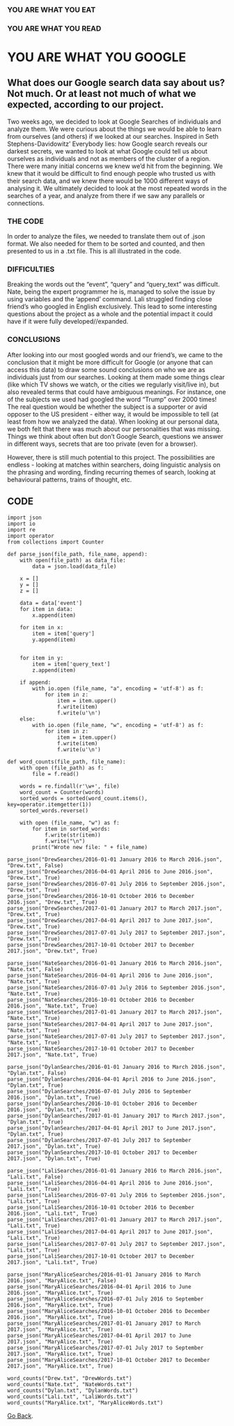 ### YOU ARE WHAT YOU EAT
### YOU ARE WHAT YOU READ
# YOU ARE WHAT YOU GOOGLE

## What does our Google search data say about us? Not much. Or at least not much of what we expected, according to our project.

Two weeks ago, we decided to look at Google Searches of individuals and analyze them. We were curious about the things we would be able to learn from ourselves (and others) if we looked at our searches. Inspired in Seth Stephens-Davidowitz’ Everybody lies: how Google search reveals our darkest secrets, we wanted to look at what Google could tell us about ourselves as individuals and not as members of the cluster of a region. There were many initial concerns we knew we’d hit from the beginning. We knew that it would be difficult to find enough people who trusted us with their search data, and we knew there would be 1000 different ways of analysing it. We ultimately decided to look at the most repeated words in the searches of a year, and analyze from there if we saw any parallels or connections. 

### THE CODE

In order to analyze the files, we needed to translate them out of .json format. We also needed for them to be sorted and counted, and then presented to us in a .txt file. This is all illustrated in the code.

### DIFFICULTIES

Breaking the words out the “event”, “query” and “query_text” was difficult. Nate, being the expert programmer he is, managed to solve the issue by using variables and the ‘append’ command. 
Lali struggled finding close friend’s who googled in English exclusively. This lead to some interesting questions about the project as a whole and the potential impact it could have if it were fully developed//expanded. 

### CONCLUSIONS

After looking into our most googled words and our friend’s, we came to the conclusion that it might be more difficult for Google (or anyone that can access this data) to draw some sound conclusions on who we are as individuals just from our searches. Looking at them made some things clear (like which TV shows we watch, or the cities we regularly visit/live in), but also revealed terms that could have ambiguous meanings. For instance, one of the subjects we used had googled the word “Trump” over 2000 times! The real question would be whether the subject is a supporter or avid opposer to the US president - either way, it would be impossible to tell (at least from how we analyzed the data). When looking at our personal data, we both felt that there was much about our personalities that was missing. Things we think about often but don’t Google Search, questions we answer in different ways, secrets that are too private (even for a browser). 

However,  there is still much potential to this project. The possibilities are endless - looking at matches within searchers, doing linguistic analysis on the phrasing and wording, finding recurring themes of search, looking at behavioural patterns, trains of thought, etc. 



## CODE 


	import json
	import io
	import re
	import operator
	from collections import Counter
	
	def parse_json(file_path, file_name, append):
		with open(file_path) as data_file:    
			data = json.load(data_file)
	
		x = []
		y = []
		z = []
	
		data = data['event']
		for item in data:
			x.append(item)
	
		for item in x:
			item = item['query']
			y.append(item)
	
	
		for item in y:
			item = item['query_text']
			z.append(item)
	
		if append:
			with io.open (file_name, "a", encoding = 'utf-8') as f:
				for item in z:
					item = item.upper()
					f.write(item)
					f.write(u'\n')
		else:
			with io.open (file_name, "w", encoding = 'utf-8') as f:
				for item in z:
					item = item.upper()
					f.write(item)
					f.write(u'\n')
	
	def word_counts(file_path, file_name):
		with open (file_path) as f:
			file = f.read()
	
		words = re.findall(r'\w+', file)
		word_count = Counter(words)
		sorted_words = sorted(word_count.items(), key=operator.itemgetter(1))
		sorted_words.reverse()
	
		with open (file_name, "w") as f:
			for item in sorted_words:
				f.write(str(item))
				f.write("\n")
			print("Wrote new file: " + file_name)
	
	parse_json("DrewSearches/2016-01-01 January 2016 to March 2016.json", "Drew.txt", False)
	parse_json("DrewSearches/2016-04-01 April 2016 to June 2016.json", "Drew.txt", True)
	parse_json("DrewSearches/2016-07-01 July 2016 to September 2016.json", "Drew.txt", True)
	parse_json("DrewSearches/2016-10-01 October 2016 to December 2016.json", "Drew.txt", True)
	parse_json("DrewSearches/2017-01-01 January 2017 to March 2017.json", "Drew.txt", True)
	parse_json("DrewSearches/2017-04-01 April 2017 to June 2017.json", "Drew.txt", True)
	parse_json("DrewSearches/2017-07-01 July 2017 to September 2017.json", "Drew.txt", True)
	parse_json("DrewSearches/2017-10-01 October 2017 to December 2017.json", "Drew.txt", True)
	
	parse_json("NateSearches/2016-01-01 January 2016 to March 2016.json", "Nate.txt", False)
	parse_json("NateSearches/2016-04-01 April 2016 to June 2016.json", "Nate.txt", True)
	parse_json("NateSearches/2016-07-01 July 2016 to September 2016.json", "Nate.txt", True)
	parse_json("NateSearches/2016-10-01 October 2016 to December 2016.json", "Nate.txt", True)
	parse_json("NateSearches/2017-01-01 January 2017 to March 2017.json", "Nate.txt", True)
	parse_json("NateSearches/2017-04-01 April 2017 to June 2017.json", "Nate.txt", True)
	parse_json("NateSearches/2017-07-01 July 2017 to September 2017.json", "Nate.txt", True)
	parse_json("NateSearches/2017-10-01 October 2017 to December 2017.json", "Nate.txt", True)
	
	parse_json("DylanSearches/2016-01-01 January 2016 to March 2016.json", "Dylan.txt", False)
	parse_json("DylanSearches/2016-04-01 April 2016 to June 2016.json", "Dylan.txt", True)
	parse_json("DylanSearches/2016-07-01 July 2016 to September 2016.json", "Dylan.txt", True)
	parse_json("DylanSearches/2016-10-01 October 2016 to December 2016.json", "Dylan.txt", True)
	parse_json("DylanSearches/2017-01-01 January 2017 to March 2017.json", "Dylan.txt", True)
	parse_json("DylanSearches/2017-04-01 April 2017 to June 2017.json", "Dylan.txt", True)
	parse_json("DylanSearches/2017-07-01 July 2017 to September 2017.json", "Dylan.txt", True)
	parse_json("DylanSearches/2017-10-01 October 2017 to December 2017.json", "Dylan.txt", True)
	
	parse_json("LaliSearches/2016-01-01 January 2016 to March 2016.json", "Lali.txt", False)
	parse_json("LaliSearches/2016-04-01 April 2016 to June 2016.json", "Lali.txt", True)
	parse_json("LaliSearches/2016-07-01 July 2016 to September 2016.json", "Lali.txt", True)
	parse_json("LaliSearches/2016-10-01 October 2016 to December 2016.json", "Lali.txt", True)
	parse_json("LaliSearches/2017-01-01 January 2017 to March 2017.json", "Lali.txt", True)
	parse_json("LaliSearches/2017-04-01 April 2017 to June 2017.json", "Lali.txt", True)
	parse_json("LaliSearches/2017-07-01 July 2017 to September 2017.json", "Lali.txt", True)
	parse_json("LaliSearches/2017-10-01 October 2017 to December 2017.json", "Lali.txt", True)
	
	parse_json("MaryAliceSearches/2016-01-01 January 2016 to March 2016.json", "MaryAlice.txt", False)
	parse_json("MaryAliceSearches/2016-04-01 April 2016 to June 2016.json", "MaryAlice.txt", True)
	parse_json("MaryAliceSearches/2016-07-01 July 2016 to September 2016.json", "MaryAlice.txt", True)
	parse_json("MaryAliceSearches/2016-10-01 October 2016 to December 2016.json", "MaryAlice.txt", True)
	parse_json("MaryAliceSearches/2017-01-01 January 2017 to March 2017.json", "MaryAlice.txt", True)
	parse_json("MaryAliceSearches/2017-04-01 April 2017 to June 2017.json", "MaryAlice.txt", True)
	parse_json("MaryAliceSearches/2017-07-01 July 2017 to September 2017.json", "MaryAlice.txt", True)
	parse_json("MaryAliceSearches/2017-10-01 October 2017 to December 2017.json", "MaryAlice.txt", True)
	
	word_counts("Drew.txt", "DrewWords.txt")
	word_counts("Nate.txt", "NateWords.txt")
	word_counts("Dylan.txt", "DylanWords.txt")
	word_counts("Lali.txt", "LaliWords.txt")
	word_counts("MaryAlice.txt", "MaryAliceWords.txt")
	
[Go Back](index).